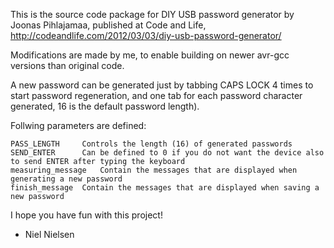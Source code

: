 This is the source code package for DIY USB password generator by Joonas Pihlajamaa, 
published at Code and Life, http://codeandlife.com/2012/03/03/diy-usb-password-generator/

Modifications are made by me, to enable building on newer avr-gcc versions than original code.

A new password can be generated just by tabbing CAPS LOCK 4 times to start password regeneration,
 and one tab for each password character generated, 16 is the default password length).

Follwing parameters are defined:

    PASS_LENGTH		Controls the length (16) of generated passwords
    SEND_ENTER		Can be defined to 0 if you do not want the device also to send ENTER after typing the keyboard
    measuring_message	Contain the messages that are displayed when generating a new password
    finish_message	Contain the messages that are displayed when saving a new password

I hope you have fun with this project!

- Niel Nielsen
